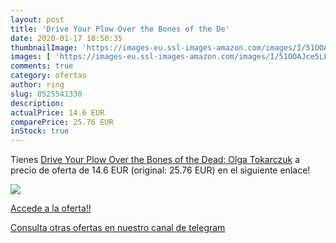 ```yaml
---
layout: post
title: 'Drive Your Plow Over the Bones of the De'
date: 2020-01-17 18:50:35
thumbnailImage: 'https://images-eu.ssl-images-amazon.com/images/I/51OOAJce5LL._SL200_.jpg'
images: [ 'https://images-eu.ssl-images-amazon.com/images/I/51OOAJce5LL._SL200_.jpg' ]
comments: true
category: ofertas
author: ring
slug: 0525541330
description:
actualPrice: 14.6 EUR
comparePrice: 25.76 EUR
inStock: true
---
```


Tienes [Drive Your Plow Over the Bones of the Dead: Olga Tokarczuk](https://www.amazon.com/dp/0525541330/?tag=redken08-20) a precio de oferta de 14.6 EUR (original: 25.76 EUR) en el siguiente enlace!

[![](https://images-eu.ssl-images-amazon.com/images/I/51OOAJce5LL._SL200_.jpg)](https://www.amazon.com/dp/0525541330/?tag=redken08-20)

[Accede a la oferta!!](https://www.amazon.com/dp/0525541330/?tag=redken08-20)

[Consulta otras ofertas en nuestro canal de telegram](https://t.me/s/ofertas25)
